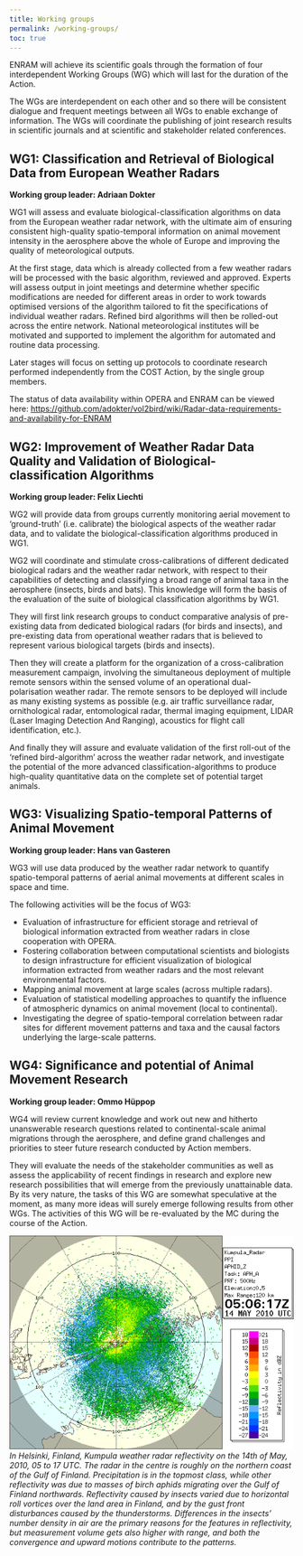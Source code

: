 ```yaml
---
title: Working groups
permalink: /working-groups/
toc: true
---
```


ENRAM will achieve its scientific goals through the formation of four interdependent Working Groups (WG) which will last for the duration of the Action.

The WGs are interdependent on each other and so there will be consistent dialogue and frequent meetings between all WGs to enable exchange of information. The WGs will coordinate the publishing of joint research results in scientific journals and at scientific and stakeholder related conferences.

## WG1: Classification and Retrieval of Biological Data from European Weather Radars

**Working group leader: Adriaan Dokter**

WG1 will assess and evaluate biological-classification algorithms on data from the European weather radar network, with the ultimate aim of ensuring consistent high-quality spatio-temporal information on animal movement intensity in the aerosphere above the whole of Europe and improving the quality of meteorological outputs.

At the first stage, data which is already collected from a few weather radars will be processed with the basic algorithm, reviewed and approved. Experts will assess output in joint meetings and determine whether specific modifications are needed for different areas in order to work towards optimised versions of the algorithm tailored to fit the specifications of individual weather radars. Refined bird algorithms will then be rolled-out across the entire network. National meteorological institutes will be motivated and supported to implement the algorithm for automated and routine data processing.

Later stages will focus on setting up protocols to coordinate research performed independently from the COST Action, by the single group members.

The status of data availability within OPERA and ENRAM can be viewed here: <https://github.com/adokter/vol2bird/wiki/Radar-data-requirements-and-availability-for-ENRAM>

## WG2: Improvement of Weather Radar Data Quality and Validation of Biological-classification Algorithms

**Working group leader: Felix Liechti**

WG2 will provide data from groups currently monitoring aerial movement to ‘ground-truth’ (i.e. calibrate) the biological aspects of the weather radar data, and to validate the biological-classification algorithms produced in WG1.

WG2 will coordinate and stimulate cross-calibrations of different dedicated biological radars and the weather radar network, with respect to their capabilities of detecting and classifying a broad range of animal taxa in the aerosphere (insects, birds and bats). This knowledge will form the basis of the evaluation of the suite of biological classification algorithms by WG1.

They will first link research groups to conduct comparative analysis of pre-existing data from dedicated biological radars (for birds and insects), and pre-existing data from operational weather radars that is believed to represent various biological targets (birds and insects).

Then they will create a platform for the organization of a cross-calibration measurement campaign, involving the simultaneous deployment of multiple remote sensors within the sensed volume of an operational dual-polarisation weather radar. The remote sensors to be deployed will include as many existing systems as possible (e.g. air traffic surveillance radar, ornithological radar, entomological radar, thermal imaging equipment, LIDAR (Laser Imaging Detection And Ranging), acoustics for flight call identification, etc.).

And finally they will assure and evaluate validation of the first roll-out of the ‘refined bird-algorithm’ across the weather radar network, and investigate the potential of the more advanced classification-algorithms to produce high-quality quantitative data on the complete set of potential target animals.

## WG3: Visualizing Spatio-temporal Patterns of Animal Movement

**Working group leader: Hans van Gasteren**

WG3 will use data produced by the weather radar network to quantify spatio-temporal patterns of aerial animal movements at different scales in space and time.

The following activities will be the focus of WG3:

- Evaluation of infrastructure for efficient storage and retrieval of biological information extracted from weather radars in close cooperation with OPERA.
- Fostering collaboration between computational scientists and biologists to design infrastructure for efficient visualization of biological information extracted from weather radars and the most relevant environmental factors.
- Mapping animal movement at large scales (across multiple radars).
- Evaluation of statistical modelling approaches to quantify the influence of atmospheric dynamics on animal movement (local to continental).
- Investigating the degree of spatio-temporal correlation between radar sites for different movement patterns and taxa and the causal factors underlying the large-scale patterns.

## WG4: Significance and potential of Animal Movement Research

**Working group leader: Ommo Hüppop**

WG4 will review current knowledge and work out new and hitherto unanswerable research questions related to continental-scale animal migrations through the aerosphere, and define grand challenges and priorities to steer future research conducted by Action members.

They will evaluate the needs of the stakeholder communities as well as assess the applicability of recent findings in research and explore new research possibilities that will emerge from the previously unattainable data. By its very nature, the tasks of this WG are somewhat speculative at the moment, as many more ideas will surely emerge following results from other WGs. The activities of this WG will be re-evaluated by the MC during the course of the Action.

![visualization of insects on radar](/assets/images/insectgif.gif)
_In Helsinki, Finland, Kumpula weather radar reflectivity on the 14th of May, 2010, 05 to 17 UTC. The radar in the centre is roughly on the northern coast of the Gulf of Finland. Precipitation is in the topmost class, while other reflectivity was due to masses of birch aphids migrating over the Gulf of Finland northwards. Reflectivity caused by insects varied due to horizontal roll vortices over the land area in Finland, and by the gust front disturbances caused by the thunderstorms. Differences in the insects’ number density in air are the primary reasons for the features in reflectivity, but measurement volume gets also higher with range, and both the convergence and upward motions contribute to the patterns._
